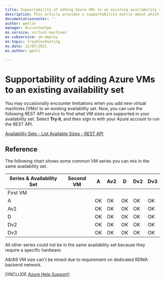 ```yaml
---
title: Supportability of adding Azure VMs to an existing availability set
description: This article provides a supportability matrix about which VM series you can mix in the same availability set
documentationcenter: ''
author: genlin
manager: dcscontentpm
ms.service: virtual-machines
ms.subservice: vm-deploy
ms.topic: troubleshooting
ms.date: 12/07/2021
ms.author: genli

---
```

# Supportability of adding Azure VMs to an existing availability set

You may occasionally encounter limitations when you add new virtual machines (VMs) to an existing availability set. Now, you can use the following REST API service to find what VM sizes are supported in your availability set. Select **Try it**, and then sign in with your Azure account to run the REST API.

[Availability Sets - List Available Sizes - REST API](/rest/api/compute/availability-sets/list-available-sizes)

## Reference

The following chart shows some common VM series you can mix in the same availability set.

Series & Availability Set|Second VM|A|Av2|D|Dv2|Dv3|
|---|---|---|---|---|---|---|
|First VM|||||||
|A||OK|OK|OK|OK|OK|
|Av2||OK|OK|OK|OK|OK|
|D||OK|OK|OK|OK|OK|
|Dv2||OK|OK|OK|OK|OK|
|Dv3||OK|OK|OK|OK|OK|

All other series could not be in the same availability set because they require a specific hardware.

A8/A9 VM size can't be mixed due to requirement on dedicated RDMA backend network.

[!INCLUDE [Azure Help Support](../../../includes/azure-help-support.md)]
